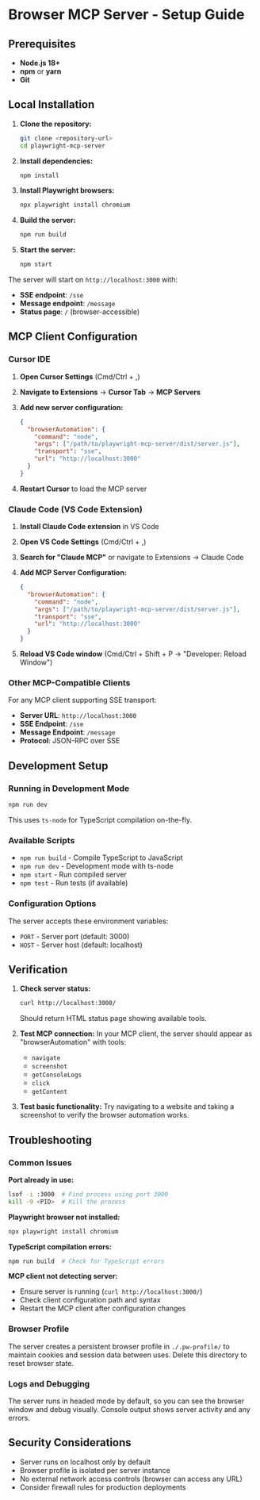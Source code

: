 # Browser MCP Server - Setup Guide

## Prerequisites

- **Node.js 18+** 
- **npm** or **yarn**
- **Git**

## Local Installation

1. **Clone the repository:**
   ```bash
   git clone <repository-url>
   cd playwright-mcp-server
   ```

2. **Install dependencies:**
   ```bash
   npm install
   ```

3. **Install Playwright browsers:**
   ```bash
   npx playwright install chromium
   ```

4. **Build the server:**
   ```bash
   npm run build
   ```

5. **Start the server:**
   ```bash
   npm start
   ```

The server will start on `http://localhost:3000` with:
- **SSE endpoint**: `/sse`  
- **Message endpoint**: `/message`
- **Status page**: `/` (browser-accessible)

## MCP Client Configuration

### Cursor IDE

1. **Open Cursor Settings** (Cmd/Ctrl + ,)

2. **Navigate to Extensions** → **Cursor Tab** → **MCP Servers**

3. **Add new server configuration:**
   ```json
   {
     "browserAutomation": {
       "command": "node",
       "args": ["/path/to/playwright-mcp-server/dist/server.js"],
       "transport": "sse",
       "url": "http://localhost:3000"
     }
   }
   ```

4. **Restart Cursor** to load the MCP server

### Claude Code (VS Code Extension)

1. **Install Claude Code extension** in VS Code

2. **Open VS Code Settings** (Cmd/Ctrl + ,)

3. **Search for "Claude MCP"** or navigate to Extensions → Claude Code

4. **Add MCP Server Configuration:**
   ```json
   {
     "browserAutomation": {
       "command": "node",
       "args": ["/path/to/playwright-mcp-server/dist/server.js"],
       "transport": "sse", 
       "url": "http://localhost:3000"
     }
   }
   ```

5. **Reload VS Code window** (Cmd/Ctrl + Shift + P → "Developer: Reload Window")

### Other MCP-Compatible Clients

For any MCP client supporting SSE transport:

- **Server URL**: `http://localhost:3000`
- **SSE Endpoint**: `/sse`
- **Message Endpoint**: `/message`
- **Protocol**: JSON-RPC over SSE

## Development Setup

### Running in Development Mode

```bash
npm run dev
```

This uses `ts-node` for TypeScript compilation on-the-fly.

### Available Scripts

- `npm run build` - Compile TypeScript to JavaScript
- `npm run dev` - Development mode with ts-node
- `npm start` - Run compiled server
- `npm test` - Run tests (if available)

### Configuration Options

The server accepts these environment variables:

- `PORT` - Server port (default: 3000)
- `HOST` - Server host (default: localhost)

## Verification

1. **Check server status:**
   ```bash
   curl http://localhost:3000/
   ```
   Should return HTML status page showing available tools.

2. **Test MCP connection:**
   In your MCP client, the server should appear as "browserAutomation" with tools:
   - `navigate`
   - `screenshot` 
   - `getConsoleLogs`
   - `click`
   - `getContent`

3. **Test basic functionality:**
   Try navigating to a website and taking a screenshot to verify the browser automation works.

## Troubleshooting

### Common Issues

**Port already in use:**
```bash
lsof -i :3000  # Find process using port 3000
kill -9 <PID>  # Kill the process
```

**Playwright browser not installed:**
```bash
npx playwright install chromium
```

**TypeScript compilation errors:**
```bash
npm run build  # Check for TypeScript errors
```

**MCP client not detecting server:**
- Ensure server is running (`curl http://localhost:3000/`)
- Check client configuration path and syntax
- Restart the MCP client after configuration changes

### Browser Profile

The server creates a persistent browser profile in `./.pw-profile/` to maintain cookies and session data between uses. Delete this directory to reset browser state.

### Logs and Debugging

The server runs in headed mode by default, so you can see the browser window and debug visually. Console output shows server activity and any errors.

## Security Considerations

- Server runs on localhost only by default
- Browser profile is isolated per server instance
- No external network access controls (browser can access any URL)
- Consider firewall rules for production deployments
